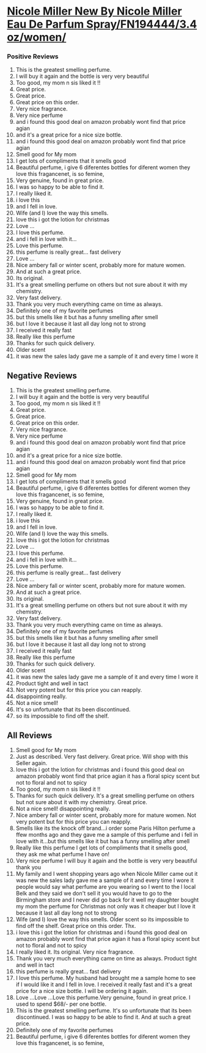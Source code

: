 # [Nicole Miller New By Nicole Miller Eau De Parfum Spray/FN194444/3.4 oz/women/](https://products.checkmycream.com/products/Nicole-Miller-New-By-Nicole-Miller-Eau-De-Parfum-SprayFN1944443.4-ozwomen.html)

### Positive Reviews

<ol>
      <li>This is the greatest smelling perfume.</li>
      <li>I will buy it again and the bottle is very very beautiful</li>
      <li>Too good, my mom n sis liked it !!</li>
      <li>Great price.  </li>
      <li>Great price.</li>
      <li>Great price on this order.</li>
      <li>Very nice fragrance.</li>
      <li>Very nice perfume</li>
      <li>and i found this good deal on amazon probably wont find that price agian</li>
      <li>and it&#x27;s a great price for a nice size bottle.</li>
      <li>and i found this good deal on amazon probably wont find that price agian</li>
      <li>Smell good for My mom</li>
      <li>I get lots of compliments that it smells good</li>
      <li>Beautiful perfume, i give 6 diferentes bottles for diferent women they love this fragancenet, is so femine,</li>
      <li>Very genuine, found in great price.</li>
      <li>I was so happy to be able to find it.</li>
      <li>I really liked it.</li>
      <li>i love this</li>
      <li>and I fell in love.</li>
      <li>Wife (and I) love the way this smells.</li>
      <li>love this i got the lotion for christmas</li>
      <li>Love ...</li>
      <li>I love this perfume.</li>
      <li>and i fell in love with it...</li>
      <li>Love this perfume.</li>
      <li>this perfume is really great... fast delivery</li>
      <li>Love ...</li>
      <li>Nice ambery fall or winter scent, probably more for mature women.</li>
      <li>And at such a great price.</li>
      <li>Its original.</li>
      <li>It&#x27;s a great smelling perfume on others but not sure about it with my chemistry.  </li>
      <li>Very fast delivery.</li>
      <li>Thank you very much everything came on time as always.</li>
      <li>Definitely one of my favorite perfumes</li>
      <li>but this smells like it but has a funny smelling after smell</li>
      <li>but I love it because it last all day long not to strong</li>
      <li>I received it really fast</li>
      <li>Really like this perfume</li>
      <li>Thanks for such quick delivery.  </li>
      <li>Older scent</li>
      <li>it was new the sales lady gave me a sample of it and every time I wore it</li>
</ol>


<h2>Negative Reviews</h2>
<ol>
<li> This is the greatest smelling perfume.</li>
<li> I will buy it again and the bottle is very very beautiful</li>
<li> Too good, my mom n sis liked it !!</li>
<li> Great price.  </li>
<li> Great price.</li>
<li> Great price on this order.</li>
<li> Very nice fragrance.</li>
<li> Very nice perfume</li>
<li> and i found this good deal on amazon probably wont find that price agian</li>
<li> and it&#x27;s a great price for a nice size bottle.</li>
<li> and i found this good deal on amazon probably wont find that price agian</li>
<li> Smell good for My mom</li>
<li> I get lots of compliments that it smells good</li>
<li> Beautiful perfume, i give 6 diferentes bottles for diferent women they love this fragancenet, is so femine,</li>
<li> Very genuine, found in great price.</li>
<li> I was so happy to be able to find it.</li>
<li> I really liked it.</li>
<li> i love this</li>
<li> and I fell in love.</li>
<li> Wife (and I) love the way this smells.</li>
<li> love this i got the lotion for christmas</li>
<li> Love ...</li>
<li> I love this perfume.</li>
<li> and i fell in love with it...</li>
<li> Love this perfume.</li>
<li> this perfume is really great... fast delivery</li>
<li> Love ...</li>
<li> Nice ambery fall or winter scent, probably more for mature women.</li>
<li> And at such a great price.</li>
<li> Its original.</li>
<li> It&#x27;s a great smelling perfume on others but not sure about it with my chemistry.  </li>
<li> Very fast delivery.</li>
<li> Thank you very much everything came on time as always.</li>
<li> Definitely one of my favorite perfumes</li>
<li> but this smells like it but has a funny smelling after smell</li>
<li> but I love it because it last all day long not to strong</li>
<li> I received it really fast</li>
<li> Really like this perfume</li>
<li> Thanks for such quick delivery.  </li>
<li> Older scent</li>
<li> it was new the sales lady gave me a sample of it and every time I wore it</li>
<li> Product tight and well in tact</li>
<li> Not very potent but for this price you can reapply.</li>
<li> disappointing really.</li>
<li> Not a nice smell!</li>
<li> It&#x27;s so unfortunate that its been discontinued.</li>
<li> so its impossible to find off the shelf.</li>
</ol>

<h2>All Reviews</h2>

<ol>
    <li> Smell good for My mom</li>
    <li> Just as described. Very fast delivery. Great price.  Will shop with this Seller again.</li>
    <li> love this i got the lotion for christmas and i found this good deal on amazon probably wont find that price agian it has a floral spicy scent but not to floral and not to spicy</li>
    <li> Too good, my mom n sis liked it !!</li>
    <li> Thanks for such quick delivery.  It&#x27;s a great smelling perfume on others but not sure about it with my chemistry.  Great price.</li>
    <li> Not a nice smell! disappointing really.</li>
    <li> Nice ambery fall or winter scent, probably more for mature women. Not very potent but for this price you can reapply.</li>
    <li> Smells like its the knock off brand...i order some Paris Hilton perfume a ffew months ago and they gave me a sample of this perfume and i fell in love with it...but this smells like it but has a funny smelling after smell</li>
    <li> Really like this perfume I get lots of compliments that it smells good, they ask me what perfume I have on!</li>
    <li> Very nice perfume I will buy it again and the bottle is very very beautiful thank you</li>
    <li> My family and I went shopping years ago when Nicole Miller came out it was new the sales lady gave me a sample of it and every time I wore it people would say what perfume are you wearing so I went to the l local Belk and they said we don&#x27;t sell it you would have to go to the Birmingham store and I never did go back for it well my daughter bought my mom the perfume for Christmas not only was it cheaper but I love it because it last all day long not to strong</li>
    <li> Wife (and I) love the way this smells. Older scent so its impossible to find off the shelf. Great price on this order. Thx.</li>
    <li> i love this i got the lotion for christmas and i found this good deal on amazon probably wont find that price agian it has a floral spicy scent but not to floral and not to spicy</li>
    <li> I really liked it. Its original. Very nice fragrance.</li>
    <li> Thank you very much everything came on time as always. Product tight and well in tact</li>
    <li> this perfume is really great... fast delivery</li>
    <li> I love this perfume. My husband had brought me a sample home to see if I would like it and I fell in love. I received it really fast and it&#x27;s a great price for a nice size bottle. I will be ordering it again.</li>
    <li> Love ...Love ...Love this perfume.Very genuine, found in great price. I used to spend $68/- per one bottle.</li>
    <li> This is the greatest smelling perfume. It&#x27;s so unfortunate that its been discontinued. I was so happy to be able to find it. And at such a great price.</li>
    <li> Definitely one of my favorite perfumes</li>
    <li> Beautiful perfume, i give 6 diferentes bottles for diferent women they love this fragancenet, is so femine,</li>
</ol>




